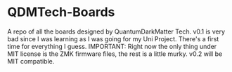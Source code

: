 # QDMTech-Boards
A repo of all the boards designed by QuantumDarkMatter Tech.
v0.1 is very bad since I was learning as I was going for my Uni Project. There's a first time for everything I guess.
IMPORTANT: Right now the only thing under MIT license is the ZMK firmware files, the rest is a little murky. v0.2 will be MIT compatible.
